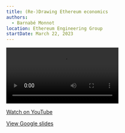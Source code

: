 ```yaml
---
title: (Re-)Drawing Ethereum economics
authors:
  - Barnabé Monnot
location: Ethereum Engineering Group
startDate: March 22, 2023
---
```


<video src="https://youtu.be/mKyyNvQeopM"></video>

[Watch on YouTube](https://youtu.be/mKyyNvQeopM)

[View Google slides](https://docs.google.com/presentation/d/1HirWRqsNUw7S45YvcmshXYKDygSMd0WTJwFT6XJtbfE/edit?usp=drive_link)
